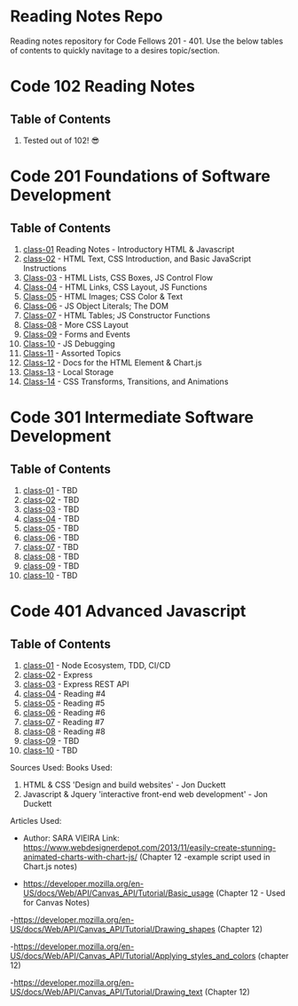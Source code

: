 # Reading Notes Repo

Reading notes repository for Code Fellows 201 - 401. Use the below tables of contents to quickly navitage to a desires topic/section.

# Code 102 Reading Notes

## Table of Contents

1. Tested out of 102! 😎

# Code 201 Foundations of Software Development

## Table of Contents

1. [class-01](class-reading/201/class-01.md) Reading Notes - Introductory HTML & Javascript
2. [class-02](class-reading/201/class-02.md) - HTML Text, CSS Introduction, and Basic JavaScript Instructions
3. [Class-03](class-reading/201/class-03.md) - HTML Lists, CSS Boxes, JS Control Flow
4. [Class-04](class-reading/201/class-04.md) - HTML Links, CSS Layout, JS Functions
5. [Class-05](class-reading/201/class-05.md) - HTML Images; CSS Color & Text
6. [Class-06](class-reading/201/class-06.md) - JS Object Literals; The DOM
7. [Class-07](class-reading/201/class-07.md) - HTML Tables; JS Constructor Functions
8. [Class-08](class-reading/201/class-08.md) - More CSS Layout
9. [Class-09](class-reading/201/class-09.md) - Forms and Events
10. [Class-10](class-reading/201/class-10.md) - JS Debugging
11. [Class-11](class-reading/201/class-11.md) - Assorted Topics
12. [Class-12](class-reading/201/class-12.md) - Docs for the HTML <canvas> Element & Chart.js
13. [Class-13](class-reading/201/class-13.md) - Local Storage
14. [Class-14](class-reading/201/class-14.md) - CSS Transforms, Transitions, and Animations

# Code 301 Intermediate Software Development

## Table of Contents

1. [class-01](class-reading/301/class-01.md) - TBD
2. [class-02](class-reading/301/class-02.md) - TBD
3. [class-03](class-reading/301/class-03.md) - TBD
4. [class-04](class-reading/301/class-04.md) - TBD
5. [class-05](class-reading/301/class-05.md) - TBD
6. [class-06](class-reading/301/class-06.md) - TBD
7. [class-07](class-reading/301/class-07.md) - TBD
8. [class-08](class-reading/301/class-08.md) - TBD
9. [class-09](class-reading/301/class-09.md) - TBD
10. [class-10](class-reading/301/class-10.md) - TBD

# Code 401 Advanced Javascript

## Table of Contents

1. [class-01](class-reading/401/class-01.md) - Node Ecosystem, TDD, CI/CD
2. [class-02](class-reading/401/class-02.md) - Express
3. [class-03](class-reading/401/class-03.md) - Express REST API
4. [class-04](class-reading/401/class-04.md) - Reading #4
5. [class-05](class-reading/401/class-05.md) - Reading #5
6. [class-06](class-reading/401/class-06.md) - Reading #6
7. [class-07](class-reading/401/class-07.md) - Reading #7
8. [class-08](class-reading/401/class-08.md) - Reading #8
9. [class-09](class-reading/401/class-09.md) - TBD
10. [class-10](class-reading/401/class-10.md) - TBD

Sources Used:
Books Used:

1. HTML & CSS 'Design and build websites' - Jon Duckett
2. Javascript & Jquery 'interactive front-end web development' - Jon Duckett

Articles Used:

- Author: SARA VIEIRA Link: https://www.webdesignerdepot.com/2013/11/easily-create-stunning-animated-charts-with-chart-js/
  (Chapter 12 -example script used in Chart.js notes)

- https://developer.mozilla.org/en-US/docs/Web/API/Canvas_API/Tutorial/Basic_usage
  (Chapter 12 - Used for Canvas Notes)

-https://developer.mozilla.org/en-US/docs/Web/API/Canvas_API/Tutorial/Drawing_shapes
(Chapter 12)

-https://developer.mozilla.org/en-US/docs/Web/API/Canvas_API/Tutorial/Applying_styles_and_colors
(chapter 12)

-https://developer.mozilla.org/en-US/docs/Web/API/Canvas_API/Tutorial/Drawing_text
(Chapter 12)
